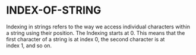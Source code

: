 # INDEX-OF-STRING
Indexing in strings refers to the way we access individual characters within a string using their position. The Indexing starts at 0. This means that the first character of a string is at index 0, the second character is at index 1, and so on.
